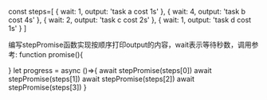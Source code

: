 const steps=[
    {
        wait: 1,
        output: 'task a cost 1s'
    },
    {
        wait: 4,
        output: 'task b cost 4s'
    },
    {
        wait: 2,
        output: 'task c cost 2s'
    },
    {
        wait: 1,
        output: 'task d cost 1s'
    }
]

编写stepPromise函数实现按顺序打印output的内容，wait表示等待秒数，调用参考:
function promise(){

}
let progress = async ()=>{
    await stepPromise(steps[0])
    await stepPromise(steps[1])
    await stepPromise(steps[2])
    await stepPromise(steps[3])
}